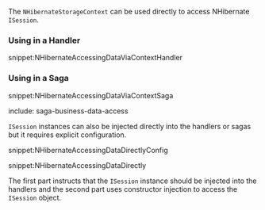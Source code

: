 The `NHibernateStorageContext` can be used directly to access NHibernate `ISession`.


### Using in a Handler

snippet:NHibernateAccessingDataViaContextHandler


### Using in a Saga

snippet:NHibernateAccessingDataViaContextSaga

include: saga-business-data-access


`ISession` instances can also be injected directly into the handlers or sagas but it requires explicit configuration.

snippet:NHibernateAccessingDataDirectlyConfig

snippet:NHibernateAccessingDataDirectly

The first part instructs that the `ISession` instance should be injected into the handlers and the second part uses constructor injection to access the `ISession` object.